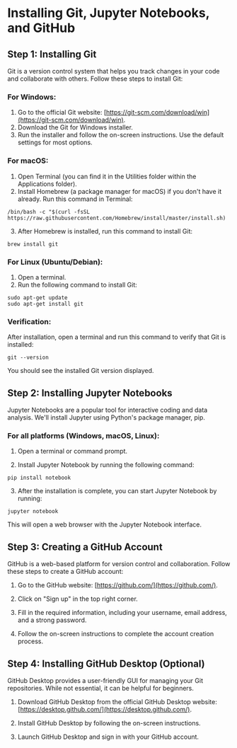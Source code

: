
# Installing Git, Jupyter Notebooks, and GitHub  
  
## Step 1: Installing Git  
  
Git is a version control system that helps you track changes in your code and collaborate with others. Follow these steps to install Git:  
  
### For Windows:  
  
1. Go to the official Git website: [https://git-scm.com/download/win](https://git-scm.com/download/win).  
2. Download the Git for Windows installer.  
3. Run the installer and follow the on-screen instructions. Use the default settings for most options.  
  
### For macOS:  
  
1. Open Terminal (you can find it in the Utilities folder within the Applications folder).  
2. Install Homebrew (a package manager for macOS) if you don't have it already. Run this command in Terminal:  
```  
/bin/bash -c "$(curl -fsSL https://raw.githubusercontent.com/Homebrew/install/master/install.sh)
```  
3. After Homebrew is installed, run this command to install Git:  
```  
brew install git  
```  
  
### For Linux (Ubuntu/Debian):  
  
1. Open a terminal.  
2. Run the following command to install Git:  
```  
sudo apt-get update  
sudo apt-get install git  
```  
  
### Verification:  
  
After installation, open a terminal and run this command to verify that Git is installed:  
  
```  
git --version  
```  
  
You should see the installed Git version displayed.  
  
## Step 2: Installing Jupyter Notebooks  
  
Jupyter Notebooks are a popular tool for interactive coding and data analysis. We'll install Jupyter using Python's package manager, pip.  
  
### For all platforms (Windows, macOS, Linux):  
  
1. Open a terminal or command prompt.  
  
2. Install Jupyter Notebook by running the following command:  
  
```  
pip install notebook  
```  
  
3. After the installation is complete, you can start Jupyter Notebook by running:  
  
```  
jupyter notebook  
```  
  
This will open a web browser with the Jupyter Notebook interface.  
  
## Step 3: Creating a GitHub Account  
  
GitHub is a web-based platform for version control and collaboration. Follow these steps to create a GitHub account:  
  
1. Go to the GitHub website: [https://github.com/](https://github.com/).  
  
2. Click on "Sign up" in the top right corner.  
  
3. Fill in the required information, including your username, email address, and a strong password.  
  
4. Follow the on-screen instructions to complete the account creation process.  
  
## Step 4: Installing GitHub Desktop (Optional)  
  
GitHub Desktop provides a user-friendly GUI for managing your Git repositories. While not essential, it can be helpful for beginners.  
  
1. Download GitHub Desktop from the official GitHub Desktop website: [https://desktop.github.com/](https://desktop.github.com/).  
  
2. Install GitHub Desktop by following the on-screen instructions.  
  
3. Launch GitHub Desktop and sign in with your GitHub account.
